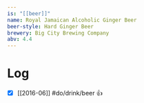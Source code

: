 ```yaml
---
is: "[[beer]]"
name: Royal Jamaican Alcoholic Ginger Beer
beer-style: Hard Ginger Beer
brewery: Big City Brewing Company
abv: 4.4
---
```

# Log
- [x] [[2016-06]] #do/drink/beer 👍
